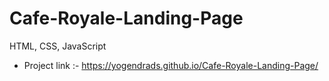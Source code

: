 # Cafe-Royale-Landing-Page
HTML, CSS, JavaScript

- Project link :- 
https://yogendrads.github.io/Cafe-Royale-Landing-Page/
